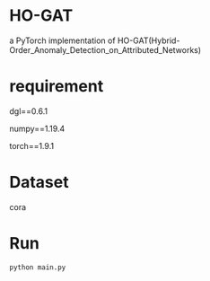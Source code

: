 # HO-GAT
a PyTorch implementation of HO-GAT(Hybrid-Order_Anomaly_Detection_on_Attributed_Networks)

# requirement
dgl==0.6.1

numpy==1.19.4

torch==1.9.1

# Dataset
cora

# Run
```
python main.py
```
